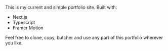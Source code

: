 This is my current and simple portfolio site. Built with:

- Next.js
- Typescript
- Framer Motion 

Feel free to clone, copy, butcher and use any part of this portfolio wherever you like. 